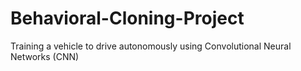 # Behavioral-Cloning-Project
Training a vehicle to drive autonomously using Convolutional Neural Networks (CNN)
